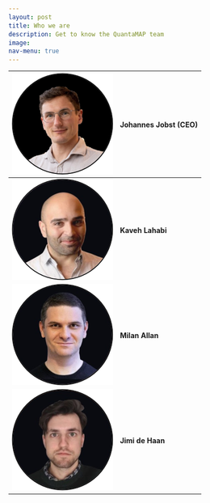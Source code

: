 ```yaml
---
layout: post
title: Who we are
description: Get to know the QuantaMAP team
image: 
nav-menu: true
---
```


|![Johannes Jobst (CEO)](/assets/images/Johannes-Jobst.png) | **Johannes Jobst (CEO)**|
|---|---|
|![Johannes Jobst (CEO)](/assets/images/Kaveh-Lahabi.png) | **Kaveh Lahabi**|
|![Johannes Jobst (CEO)](/assets/images/Milan-Allan.png) | **Milan Allan**|
|![Johannes Jobst (CEO)](/assets/images/Jimi-de-Haan.png) | **Jimi de Haan**|



